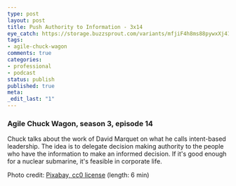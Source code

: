 ```yaml
---
type: post
layout: post
title: Push Authority to Information - 3x14
eye_catch: https://storage.buzzsprout.com/variants/mfjiF4h8ms88pywxXj41HLCC/8d66eb17bb7d02ca4856ab443a78f2148cafbb129f58a3c81282007c6fe24ff2?.jpg
tags:
- agile-chuck-wagon
comments: true
categories:
- professional
- podcast
status: publish
published: true
meta:
_edit_last: "1"
---
```


### Agile Chuck Wagon, season 3, episode 14

Chuck talks about the work of David Marquet on what he calls intent-based leadership. The idea is to delegate decision making authority to the people who have the information to make an informed decision. If it's good enough for a nuclear submarine, it's feasible in corporate life.

Photo credit: [Pixabay, cc0 license](https://www.pexels.com/photo/grey-submarine-in-body-of-water-under-cloudy-sky-67575/) (length: 6 min)
